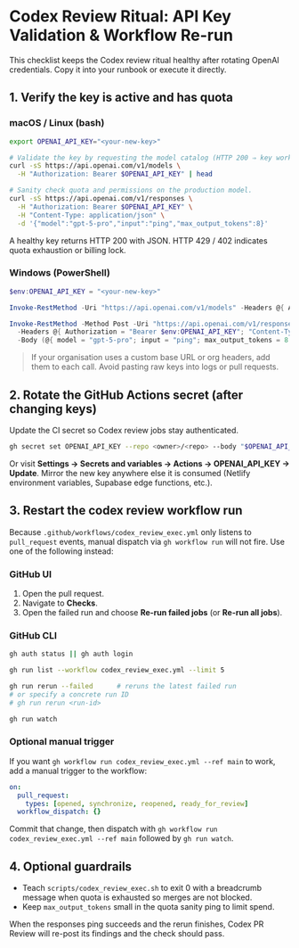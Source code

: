 # Codex Review Ritual: API Key Validation & Workflow Re-run

This checklist keeps the Codex review ritual healthy after rotating OpenAI credentials. Copy it into your runbook or execute it directly.

## 1. Verify the key is active and has quota

### macOS / Linux (bash)

```bash
export OPENAI_API_KEY="<your-new-key>"

# Validate the key by requesting the model catalog (HTTP 200 ⇒ key works).
curl -sS https://api.openai.com/v1/models \
  -H "Authorization: Bearer $OPENAI_API_KEY" | head

# Sanity check quota and permissions on the production model.
curl -sS https://api.openai.com/v1/responses \
  -H "Authorization: Bearer $OPENAI_API_KEY" \
  -H "Content-Type: application/json" \
  -d '{"model":"gpt-5-pro","input":"ping","max_output_tokens":8}'
```

A healthy key returns HTTP 200 with JSON. HTTP 429 / 402 indicates quota exhaustion or billing lock.

### Windows (PowerShell)

```powershell
$env:OPENAI_API_KEY = "<your-new-key>"

Invoke-RestMethod -Uri "https://api.openai.com/v1/models" -Headers @{ Authorization = "Bearer $env:OPENAI_API_KEY" }

Invoke-RestMethod -Method Post -Uri "https://api.openai.com/v1/responses" `
  -Headers @{ Authorization = "Bearer $env:OPENAI_API_KEY"; "Content-Type" = "application/json" } `
  -Body (@{ model = "gpt-5-pro"; input = "ping"; max_output_tokens = 8 } | ConvertTo-Json)
```

> If your organisation uses a custom base URL or org headers, add them to each call. Avoid pasting raw keys into logs or pull requests.

## 2. Rotate the GitHub Actions secret (after changing keys)

Update the CI secret so Codex review jobs stay authenticated.

```bash
gh secret set OPENAI_API_KEY --repo <owner>/<repo> --body "$OPENAI_API_KEY"
```

Or visit **Settings → Secrets and variables → Actions → OPENAI_API_KEY → Update**. Mirror the new key anywhere else it is consumed (Netlify environment variables, Supabase edge functions, etc.).

## 3. Restart the codex review workflow run

Because `.github/workflows/codex_review_exec.yml` only listens to `pull_request` events, manual dispatch via `gh workflow run` will not fire. Use one of the following instead:

### GitHub UI

1. Open the pull request.
2. Navigate to **Checks**.
3. Open the failed run and choose **Re-run failed jobs** (or **Re-run all jobs**).

### GitHub CLI

```bash
gh auth status || gh auth login

gh run list --workflow codex_review_exec.yml --limit 5

gh run rerun --failed      # reruns the latest failed run
# or specify a concrete run ID
# gh run rerun <run-id>

gh run watch
```

### Optional manual trigger

If you want `gh workflow run codex_review_exec.yml --ref main` to work, add a manual trigger to the workflow:

```yaml
on:
  pull_request:
    types: [opened, synchronize, reopened, ready_for_review]
  workflow_dispatch: {}
```

Commit that change, then dispatch with `gh workflow run codex_review_exec.yml --ref main` followed by `gh run watch`.

## 4. Optional guardrails

- Teach `scripts/codex_review_exec.sh` to exit 0 with a breadcrumb message when quota is exhausted so merges are not blocked.
- Keep `max_output_tokens` small in the quota sanity ping to limit spend.

When the responses ping succeeds and the rerun finishes, Codex PR Review will re-post its findings and the check should pass.
